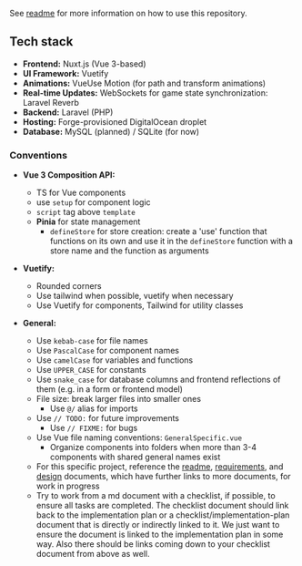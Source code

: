 See [readme](README.md) for more information on how to use this repository.

## Tech stack

- **Frontend:** Nuxt.js (Vue 3-based)
- **UI Framework:** Vuetify
- **Animations:** VueUse Motion (for path and transform animations)
- **Real-time Updates:** WebSockets for game state synchronization: Laravel Reverb
- **Backend:** Laravel (PHP)
- **Hosting:** Forge-provisioned DigitalOcean droplet
- **Database:** MySQL (planned) / SQLite (for now)

### Conventions

- **Vue 3 Composition API:**

  - TS for Vue components
  - use `setup` for component logic
  - `script` tag above `template`
  - **Pinia** for state management
    - `defineStore` for store creation: create a 'use' function that functions on its own and use it in the `defineStore` function with a store name and the function as arguments

- **Vuetify:**

  - Rounded corners
  - Use tailwind when possible, vuetify when necessary
  - Use Vuetify for components, Tailwind for utility classes

- **General:**
  - Use `kebab-case` for file names
  - Use `PascalCase` for component names
  - Use `camelCase` for variables and functions
  - Use `UPPER_CASE` for constants
  - Use `snake_case` for database columns and frontend reflections of them (e.g. in a form or frontend model)
  - File size: break larger files into smaller ones
    - Use `@/` alias for imports
  - Use `// TODO:` for future improvements
    - Use `// FIXME:` for bugs
  - Use Vue file naming conventions: `GeneralSpecific.vue`
    - Organize components into folders when more than 3-4 components with shared general names exist
  - For this specific project, reference the [readme](../../README.md), [requirements](../../docs/MadDndLibs_Requirements.md), and [design](../../docs/Implementation-Plan.md) documents, which have further links to more documents, for work in progress
  - Try to work from a md document with a checklist, if possible, to ensure all tasks are completed. The checklist document should link back to the implementation plan or a checklist/implementation-plan document that is directly or indirectly linked to it. We just want to ensure the document is linked to the implementation plan in some way. Also there should be links coming down to your checklist document from above as well.
